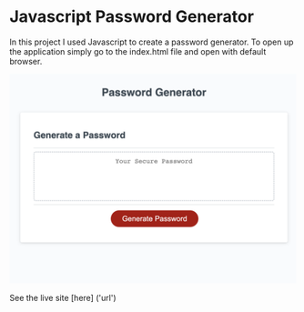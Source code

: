 # Javascript Password Generator

In this project I used Javascript to create a password generator. To open up the application simply go to the index.html file and open with default browser.

![JS-ScreenShot](./Develop/images/passwordGenerator.png)

See the live site [here] ('url')
